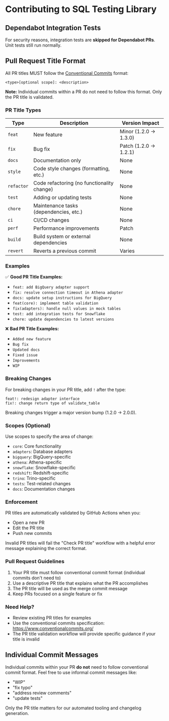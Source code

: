# Contributing to SQL Testing Library

## Dependabot Integration Tests

For security reasons, integration tests are **skipped for Dependabot PRs**. Unit tests still run normally.
## Pull Request Title Format

All PR titles MUST follow the [Conventional Commits](https://www.conventionalcommits.org/) format:

```
<type>[optional scope]: <description>
```

**Note:** Individual commits within a PR do not need to follow this format. Only the PR title is validated.

### PR Title Types

| Type | Description | Version Impact |
|------|-------------|----------------|
| `feat` | New feature | Minor (1.2.0 → 1.3.0) |
| `fix` | Bug fix | Patch (1.2.0 → 1.2.1) |
| `docs` | Documentation only | None |
| `style` | Code style changes (formatting, etc.) | None |
| `refactor` | Code refactoring (no functionality change) | None |
| `test` | Adding or updating tests | None |
| `chore` | Maintenance tasks (dependencies, etc.) | None |
| `ci` | CI/CD changes | None |
| `perf` | Performance improvements | Patch |
| `build` | Build system or external dependencies | None |
| `revert` | Reverts a previous commit | Varies |

### Examples

✅ **Good PR Title Examples:**
- `feat: add BigQuery adapter support`
- `fix: resolve connection timeout in Athena adapter`
- `docs: update setup instructions for BigQuery`
- `feat(core): implement table validation`
- `fix(adapters): handle null values in mock tables`
- `test: add integration tests for Snowflake`
- `chore: update dependencies to latest versions`

❌ **Bad PR Title Examples:**
- `Added new feature`
- `Bug fix`
- `Updated docs`
- `Fixed issue`
- `Improvements`
- `WIP`

### Breaking Changes

For breaking changes in your PR title, add `!` after the type:

```
feat!: redesign adapter interface
fix!: change return type of validate_table
```

Breaking changes trigger a major version bump (1.2.0 → 2.0.0).

### Scopes (Optional)

Use scopes to specify the area of change:
- `core`: Core functionality
- `adapters`: Database adapters
- `bigquery`: BigQuery-specific
- `athena`: Athena-specific
- `snowflake`: Snowflake-specific
- `redshift`: Redshift-specific
- `trino`: Trino-specific
- `tests`: Test-related changes
- `docs`: Documentation changes

### Enforcement

PR titles are automatically validated by GitHub Actions when you:
- Open a new PR
- Edit the PR title
- Push new commits

Invalid PR titles will fail the "Check PR title" workflow with a helpful error message explaining the correct format.

### Pull Request Guidelines

1. Your PR title must follow conventional commit format (individual commits don't need to)
2. Use a descriptive PR title that explains what the PR accomplishes
3. The PR title will be used as the merge commit message
4. Keep PRs focused on a single feature or fix

### Need Help?

- Review existing PR titles for examples
- Use the conventional commits specification: https://www.conventionalcommits.org/
- The PR title validation workflow will provide specific guidance if your title is invalid

## Individual Commit Messages

Individual commits within your PR **do not** need to follow conventional commit format. Feel free to use informal commit messages like:
- "WIP"
- "fix typo"
- "address review comments"
- "update tests"

Only the PR title matters for our automated tooling and changelog generation.
